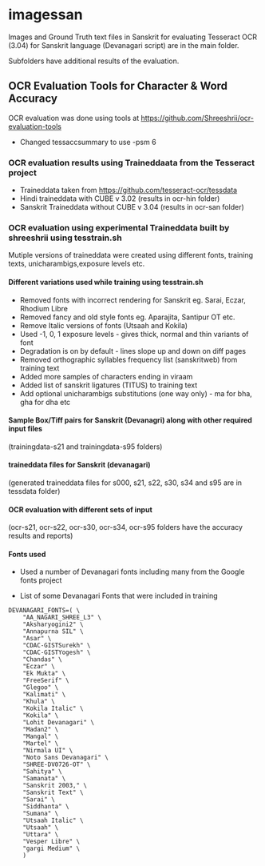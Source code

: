 # imagessan
Images and Ground Truth text files in Sanskrit 
for evaluating Tesseract OCR (3.04) for Sanskrit language (Devanagari script)
are in the main folder.

Subfolders have additional results of the evaluation.

## OCR Evaluation Tools for Character & Word Accuracy
OCR evaluation was done using tools at https://github.com/Shreeshrii/ocr-evaluation-tools
* Changed tessaccsummary to use -psm 6

### OCR evaluation results using Traineddaata from the Tesseract project 

* Traineddata taken from https://github.com/tesseract-ocr/tessdata
* Hindi traineddata with CUBE v 3.02 (results in ocr-hin folder)
* Sanskrit Traineddata without CUBE v 3.04 (results in ocr-san folder)

### OCR evaluation using experimental Traineddata built by shreeshrii using tesstrain.sh
Mutiple versions of traineddata were created using different fonts, training texts, unicharambigs,exposure levels etc.

#### Different variations used while training using tesstrain.sh

* Removed fonts with incorrect rendering for Sanskrit eg. Sarai, Eczar, Rhodium Libre
* Removed fancy and old style fonts eg. Aparajita, Santipur OT etc.
* Remove Italic versions of fonts (Utsaah and Kokila)
* Used -1, 0, 1 exposure levels - gives thick, normal and thin variants of font
* Degradation is on by default - lines slope up and down on diff pages
* Removed orthographic syllables frequency list (sanskritweb) from training text
* Added more samples of characters ending in viraam 
* Added list of sanskrit ligatures (TITUS) to training text
* Add optional unicharambigs substitutions (one way only) - ma for bha, gha for dha etc

#### Sample Box/Tiff pairs for Sanskrit (Devanagri) along with other required input files
(trainingdata-s21 and trainingdata-s95 folders)

#### traineddata files for Sanskrit (devanagari)
(generated traineddata files for s000, s21, s22, s30, s34 and s95 are in tessdata folder)

#### OCR evaluation with different sets of input
(ocr-s21, ocr-s22, ocr-s30, ocr-s34, ocr-s95 folders have the accuracy results and reports)

#### Fonts used

* Used a number of Devanagari fonts including many from the Google fonts project

* List of some Devanagari Fonts that were included in training

```
DEVANAGARI_FONTS=( \
    "AA_NAGARI_SHREE_L3" \
    "Aksharyogini2" \
    "Annapurna SIL" \
    "Asar" \
    "CDAC-GISTSurekh" \
    "CDAC-GISTYogesh" \
    "Chandas" \
    "Eczar" \
    "Ek Mukta" \
    "FreeSerif" \
    "Glegoo" \
    "Kalimati" \
    "Khula" \
    "Kokila Italic" \
    "Kokila" \
    "Lohit Devanagari" \
    "Madan2" \
    "Mangal" \
    "Martel" \
    "Nirmala UI" \
    "Noto Sans Devanagari" \
    "SHREE-DV0726-OT" \
    "Sahitya" \
    "Samanata" \
    "Sanskrit 2003," \
    "Sanskrit Text" \
    "Sarai" \
    "Siddhanta" \
    "Sumana" \
    "Utsaah Italic" \
    "Utsaah" \
    "Uttara" \
    "Vesper Libre" \
    "gargi Medium" \
    )
```
